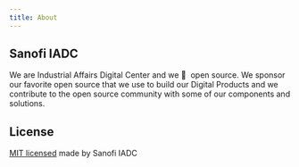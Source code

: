 ```yaml
---
title: About
---
```


## Sanofi IADC

We are Industrial Affairs Digital Center and we 💚 &nbsp;open source. We sponsor our favorite open source that we use to build our Digital Products and we contribute to the open source community with some of our components and solutions.

## License

[MIT licensed](https://github.com/Sanofi-IADC/konviw/blob/main/LICENCE) made by Sanofi IADC
